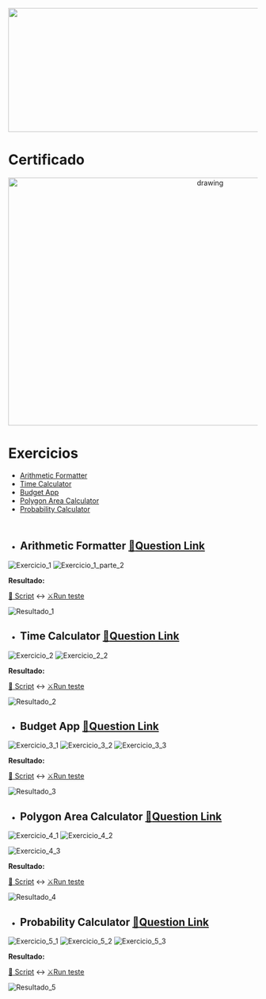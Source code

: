 <p align="center"><a href="https://www.freecodecamp.org/learn/scientific-computing-with-python/"><img src="https://cdn.discordapp.com/attachments/465998423145971713/1016302073895194694/unknown.png" width="700" height="250"/></a></p>

# Certificado
 
 <p align="center"><a href="https://www.freecodecamp.org/certification/fcc0b7be3c6-9783-4893-8d4a-e29361d207d3/scientific-computing-with-python-v7" target="_blank" ><img src="https://cdn.discordapp.com/attachments/465998423145971713/1022781271568560198/unknown.png" alt="drawing" width="800" height="500"/></a></p>
 
# Exercicios
- [Arithmetic Formatter](#arithmetic-formatter-memoquestion-link)
- [Time Calculator](#time-calculator-memoquestion-link)
- [Budget App](#budget-app-memoquestion-link)
- [Polygon Area Calculator](#polygon-area-calculator-memoquestion-link)
- [Probability Calculator](#probability-calculator--memoquestion-link)
<img src="https://cdn.discordapp.com/attachments/465998423145971713/1010772288926392360/unknown.png" width="1000" height="10"/>

 - ## Arithmetic Formatter [:memo:Question Link](https://www.freecodecamp.org/learn/scientific-computing-with-python/scientific-computing-with-python-projects/arithmetic-formatter)

  ![Exercicio_1](https://cdn.discordapp.com/attachments/465998423145971713/1022700270976774165/unknown.png)
  ![Exercicio_1_parte_2](https://cdn.discordapp.com/attachments/465998423145971713/1022700370188832878/unknown.png)
   
   **Resultado:**
   
   [:open_file_folder: Script](https://github.com/Winzen/freecodecamp.org/blob/main/Scientific%20Computing%20with%20Python/arithmetic_arranger.py)
   :left_right_arrow:
   [:crossed_swords:Run teste](https://replit.com/@LuizSinx/boilerplate-arithmetic-formatter-2#main.py)
   
   ![Resultado_1](https://cdn.discordapp.com/attachments/465998423145971713/1022780035796574208/unknown.png)
 
 - ## Time Calculator [:memo:Question Link](https://www.freecodecamp.org/learn/scientific-computing-with-python/scientific-computing-with-python-projects/time-calculator)
  ![Exercicio_2](https://cdn.discordapp.com/attachments/465998423145971713/1023096402139684874/unknown.png)
  ![Exercicio_2_2](https://cdn.discordapp.com/attachments/465998423145971713/1023096419323744256/unknown.png)
  
   **Resultado:**
   
   [:open_file_folder: Script](https://github.com/Winzen/freecodecamp.org/blob/main/Scientific%20Computing%20with%20Python/add_time.py)
   :left_right_arrow:
   [:crossed_swords:Run teste](https://replit.com/@LuizSinx/boilerplate-time-calculator-2#main.py)
  
   ![Resultado_2](https://cdn.discordapp.com/attachments/465998423145971713/1023098192822276167/unknown.png)
 
 - ## Budget App [:memo:Question Link](https://www.freecodecamp.org/learn/scientific-computing-with-python/scientific-computing-with-python-projects/budget-app)
  ![Exercicio_3_1](https://cdn.discordapp.com/attachments/465998423145971713/1023437037094850660/unknown.png)
  ![Exercicio_3_2](https://cdn.discordapp.com/attachments/465998423145971713/1023438019803488348/unknown.png)
  ![Exercicio_3_3](https://cdn.discordapp.com/attachments/465998423145971713/1023438427850543114/unknown.png)
  
  
   **Resultado:**
   
   [:open_file_folder: Script](https://github.com/Winzen/freecodecamp.org/blob/main/Scientific%20Computing%20with%20Python/Budget_App.py)
   :left_right_arrow:
   [:crossed_swords:Run teste](https://replit.com/@LuizSinx/boilerplate-budget-app-4#budget.py)
   
   ![Resultado_3](https://cdn.discordapp.com/attachments/465998423145971713/1023438803236573295/unknown.png)
   
 - ## Polygon Area Calculator [:memo:Question Link](https://www.freecodecamp.org/learn/scientific-computing-with-python/scientific-computing-with-python-projects/polygon-area-calculator)
 
  ![Exercicio_4_1](https://cdn.discordapp.com/attachments/465998423145971713/1023888944779251752/unknown.png)
  ![Exercicio_4_2](https://cdn.discordapp.com/attachments/465998423145971713/1023889266922749972/unknown.png)
  
  ![Exercicio_4_3](https://cdn.discordapp.com/attachments/465998423145971713/1023889369754521670/unknown.png)
  
   **Resultado:**
   
   [:open_file_folder: Script](https://github.com/Winzen/freecodecamp.org/blob/main/Scientific%20Computing%20with%20Python/Polygon_Area_Calculator.py)
   :left_right_arrow:
   [:crossed_swords:Run teste](https://replit.com/@LuizSinx/boilerplate-polygon-area-calculator-1#shape_calculator.py)
  
   ![Resultado_4](https://cdn.discordapp.com/attachments/465998423145971713/1023890449825533962/unknown.png)
   
   - ## Probability Calculator  [:memo:Question Link](https://www.freecodecamp.org/learn/scientific-computing-with-python/scientific-computing-with-python-projects/probability-calculator)
  ![Exercicio_5_1](https://cdn.discordapp.com/attachments/465998423145971713/1024429148615221258/unknown.png)
  ![Exercicio_5_2](https://cdn.discordapp.com/attachments/465998423145971713/1024429423182745760/unknown.png)
  ![Exercicio_5_3](https://cdn.discordapp.com/attachments/465998423145971713/1024429525792215170/unknown.png)
  
   **Resultado:**
   
   [:open_file_folder: Script](https://github.com/Winzen/freecodecamp.org/blob/main/Scientific%20Computing%20with%20Python/Probability_Calculator.py)
   :left_right_arrow:
   [:crossed_swords:Run teste](https://replit.com/@LuizSinx/boilerplate-probability-calculator-3#prob_calculator.py)
  
   ![Resultado_5](https://cdn.discordapp.com/attachments/465998423145971713/1010417853817696307/unknown.png)
